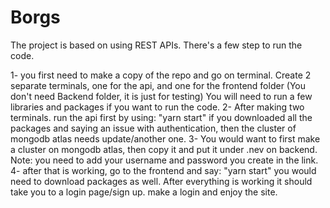 # Borgs

The project is based on using REST APIs. There's a few step to run the code.


1- you first need to make a copy of the repo and go on terminal. Create 2 separate terminals, one for the api, and one for the frontend folder (You don't need Backend folder, it is just for testing) You will need to run a few libraries and packages if you want to run the code.
2- After making two terminals. run the api first by using: "yarn start" if you downloaded all the packages and saying an issue with authentication, then the cluster of mongodb atlas needs update/another one.
3- You would want to first make a cluster on mongodb atlas, then copy it and put it under .nev on backend. Note: you need to add your username and password you create in the link.
4- after that is working, go to the frontend and say: "yarn start" you would need to download packages as well. After everything is working it should take you to a login page/sign up. make a login and enjoy the site.
